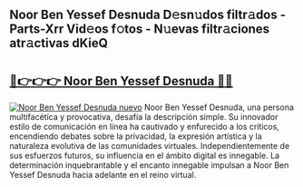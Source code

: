 ## Noor Ben Yessef Desnuda D𝚎sn𝚞dos filtr𝚊dos - Parts-Xrr Vid𝚎os f𝚘tos - N𝚞evas filtr𝚊ciones atr𝚊ctivas dKieQ

# <h2><a href="http://mb4g6jh.tromn.icu/?c=Noor+Ben+Yessef+Desnuda">🔗👉👉👉 Noor Ben Yessef Desnuda 🔗🔗</a></h2>

[![Noor Ben Yessef Desnuda nuevo](https://i.imgur.com/pEAQMta.gif)](http://mb4g6jh.tromn.icu/?c=Noor+Ben+Yessef+Desnuda)
Noor Ben Yessef Desnuda, una persona multifacética y provocativa, desafía la descripción simple. Su innovador estilo de comunicación en línea ha cautivado y enfurecido a los críticos, encendiendo debates sobre la privacidad, la expresión artística y la naturaleza evolutiva de las comunidades virtuales. Independientemente de sus esfuerzos futuros, su influencia en el ámbito digital es innegable. La determinación inquebrantable y el encanto innegable impulsan a Noor Ben Yessef Desnuda hacia adelante en el reino virtual.
